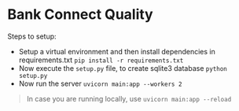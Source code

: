# Bank Connect Quality

Steps to setup:
- Setup a virtual environment and then install dependencies in requirements.txt
    `pip install -r requirements.txt`
- Now execute the `setup.py` file, to create sqlite3 database
    `python setup.py`
- Now run the server
    `uvicorn main:app --workers 2`

> In case you are running locally, use `uvicorn main:app --reload`

